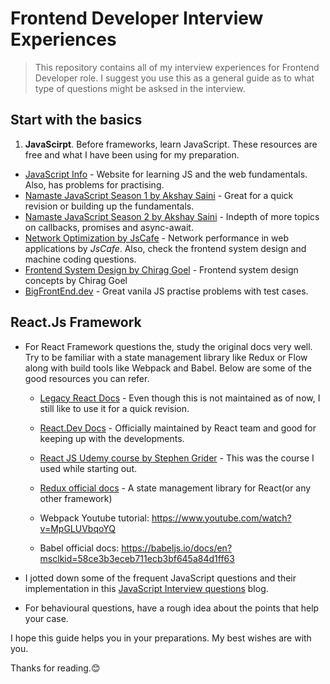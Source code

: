 # Frontend Developer Interview Experiences

> This repository contains all of my interview experiences for Frontend Developer role. I suggest you use this as a general guide as to what type of questions might be asksed in the interview.

## Start with the basics

1. **JavaScirpt**. Before frameworks, learn JavaScript. These resources are free and what I have been using for my preparation.

- [JavaScript Info](https://javascript.info/) - Website for learning JS and the web fundamentals. Also, has problems for practising.
- [Namaste JavaScript Season 1 by Akshay Saini](https://www.youtube.com/watch?v=pN6jk0uUrD8&list=PLlasXeu85E9cQ32gLCvAvr9vNaUccPVNP&index=1&t=0s) - Great for a quick revision or building up the fundamentals.
- [Namaste JavaScript Season 2 by Akshay Saini](https://www.youtube.com/watch?v=78Homn79Qsk&list=PLlasXeu85E9eWOpw9jxHOQyGMRiBZ60aX) - Indepth of more topics on callbacks, promises and async-await.
- [Network Optimization by JsCafe](https://www.youtube.com/watch?v=hEEldnT00pU&list=PLe3J6mZBq1xV-TDUJoV9V6rvBtKW95OD0) - Network performance in web applications by _JsCafe_. Also, check the frontend system design and machine coding questions.
- [Frontend System Design by Chirag Goel](https://www.youtube.com/watch?v=sV_4pOGosnU&list=PL4CFloQ4GGWICE0Tz6iXKfN3XWkXRlboU) - Frontend system design concepts by Chirag Goel
- [BigFrontEnd.dev](https://bigfrontend.dev/problem) - Great vanila JS practise problems with test cases.

## React.Js Framework

- For React Framework questions the, study the original docs very well. Try to be familiar with a state management library like Redux or Flow along with build tools like Webpack and Babel. Below are some of the good resources you can refer.

  - [Legacy React Docs](https://legacy.reactjs.org/docs/introducing-jsx.html) - Even though this is not maintained as of now, I still like to use it for a quick revision.

  - [React.Dev Docs](https://react.dev/reference/react) - Officially maintained by React team and good for keeping up with the developments.

  - [React JS Udemy course by Stephen Grider](https://www.udemy.com/course/react-redux-tutorial/) - This was the course I used while starting out.
  - [Redux official docs](https://redux.js.org/tutorials/essentials/part-1-overview-concepts) - A state management library for React(or any other framework)

  - Webpack Youtube tutorial: https://www.youtube.com/watch?v=MpGLUVbqoYQ
  - Babel official docs: https://babeljs.io/docs/en?msclkid=58ce3b3eceb711ecb3bf645a84d1ff63

- I jotted down some of the frequent JavaScript questions and their implementation in this [JavaScript Interview questions](https://mayukhkchanda.github.io/js-interview-questions/) blog.

- For behavioural questions, have a rough idea about the points that help your case.

I hope this guide helps you in your preparations. My best wishes are with you.

Thanks for reading.😊
